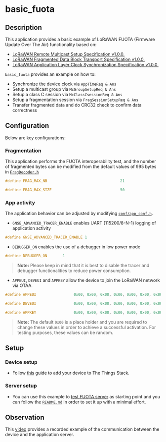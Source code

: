 # basic_fuota

## Description

This application provides a basic example of LoRaWAN FUOTA (Firmware Update Over The Air) functionality based on:

- [LoRaWAN Remote Multicast Setup Specification v1.0.0.](https://lora-alliance.org/resource_hub/lorawan-remote-multicast-setup-specification-v1-0-0/)
- [LoRaWAN Fragmented Data Block Transport Specification v1.0.0.](https://lora-alliance.org/resource_hub/lorawan-fragmented-data-block-transport-specification-v1-0-0/)
- [LoRaWAN Application Layer Clock Synchronization Specification v1.0.0.](https://lora-alliance.org/resource_hub/lorawan-application-layer-clock-synchronization-specification-v1-0-0/)

`basic_fuota` provides an example on how to:

- Synchronize the device clock via `AppTimeReq & Ans`
- Setup a multicast group via `McGroupSetupReq & Ans`
- Setup a class C session via `McClassCsessionReq & Ans`
- Setup a fragmentation session via `FragSessionSetupReq & Ans`
- Transfer fragmented data and do CRC32 check to confirm data correctness

## Configuration

Below are key configurations:

### Fragmentation

This application performs the FUOTA interoperability test, and the number of fragmented bytes can be modified from the default values of 995 bytes in [`FragDecoder.h`](./../../lib/STM32WLxx_LoRaWAN/LoRaWAN/LmHandler/Packages/FragDecoder.h)

```c
#define FRAG_MAX_NB                                 21

#define FRAG_MAX_SIZE                               50
```

### App activity

The application behavior can be adjusted by modifying [`conf/app_conf.h`](./conf/app_conf.h).

- `GNSE_ADVANCED_TRACER_ENABLE` enables UART (115200/8-N-1) logging of application activity

```c
#define GNSE_ADVANCED_TRACER_ENABLE 1
```

- `DEBUGGER_ON` enables the use of a debugger in low power mode

```c
#define DEBUGGER_ON       1
```

> **Note:** Please keep in mind that it is best to disable the tracer and debugger functionalities to reduce power consumption.

- `APPEUI`, `DEVEUI` and `APPKEY` allow the device to join the LoRaWAN network via OTAA.

```c
#define APPEUI                 0x00, 0x00, 0x00, 0x00, 0x00, 0x00, 0x00, 0x00

#define DEVEUI                 0x00, 0x00, 0x00, 0x00, 0x00, 0x00, 0x00, 0x00

#define APPKEY                 0x00, 0x00, 0x00, 0x00, 0x00, 0x00, 0x00, 0x00, 0x00, 0x00, 0x00, 0x00, 0x00, 0x00, 0x00, 0x00
```

> **Note:** The default `0x00` is a place holder and you are required to change these values in order to achieve a successful activation. For testing purposes, these values can be random.

## Setup

### Device setup

- Follow [this](https://www.thethingsindustries.com/docs/devices/adding-devices/) guide to add your device to The Things Stack.

### Server setup

- You can use this example to [test FUOTA server](https://github.com/elsalahy/test-fuota-server) as starting point and you can follow the [`README.md`](https://github.com/elsalahy/test-fuota-server/blob/master/README.md) in order to set it up with a minimal effort.

## Observation

This [video](https://drive.google.com/file/d/1RnhQjbfYMriDybziEVhzww6uxYF-QaNV/view?usp=sharing) provides a recorded example of the communication between the device and the application server.
